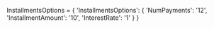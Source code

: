 InstallmentsOptions = {
    'InstallmentsOptions': {
        'NumPayments': '12',
        'InstallmentAmount': '10',
        'InterestRate': '1'
    }
}